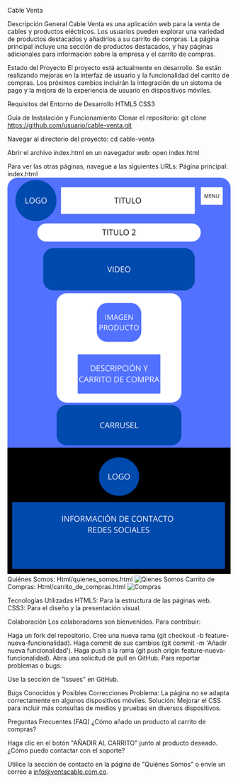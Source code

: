 Cable Venta

Descripción General
Cable Venta es una aplicación web para la venta de cables y productos eléctricos. 
Los usuarios pueden explorar una variedad de productos destacados y añadirlos a su carrito de compras. 
La página principal incluye una sección de productos destacados, y hay páginas adicionales para información sobre la empresa y el carrito de compras.

Estado del Proyecto
El proyecto está actualmente en desarrollo. Se están realizando mejoras en la interfaz de usuario y la funcionalidad del carrito de compras. 
Los próximos cambios incluirán la integración de un sistema de pago y la mejora de la experiencia de usuario en dispositivos móviles.

Requisitos del Entorno de Desarrollo
HTML5
CSS3

Guía de Instalación y Funcionamiento
Clonar el repositorio:
git clone https://github.com/usuario/cable-venta.git

Navegar al directorio del proyecto:
cd cable-venta

Abrir el archivo index.html en un navegador web:
open index.html

Para ver las otras páginas, navegue a las siguientes URLs:
Página principal: index.html
![Inicio](./img/INICIO.png)
Quiénes Somos: Html/quienes_somos.html
![Qienes Somos](./img/QUIENES%20SOMOS.png.png)
Carrito de Compras: Html/carrito_de_compras.html
![Compras](./img/COMPRAS.pngINICIO.png)

Tecnologías Utilizadas
HTML5: Para la estructura de las páginas web.
CSS3: Para el diseño y la presentación visual.

Colaboración
Los colaboradores son bienvenidos. Para contribuir:

Haga un fork del repositorio.
Cree una nueva rama (git checkout -b feature-nueva-funcionalidad).
Haga commit de sus cambios (git commit -m 'Añadir nueva funcionalidad').
Haga push a la rama (git push origin feature-nueva-funcionalidad).
Abra una solicitud de pull en GitHub.
Para reportar problemas o bugs:

Use la sección de "Issues" en GitHub.

Bugs Conocidos y Posibles Correcciones
Problema: La página no se adapta correctamente en algunos dispositivos móviles.
Solución: Mejorar el CSS para incluir más consultas de medios y pruebas en diversos dispositivos. 

Preguntas Frecuentes (FAQ)
¿Cómo añado un producto al carrito de compras?

Haga clic en el botón "AÑADIR AL CARRITO" junto al producto deseado.
¿Cómo puedo contactar con el soporte?

Utilice la sección de contacto en la página de "Quiénes Somos" o envíe un correo a info@ventacable.com.co.
